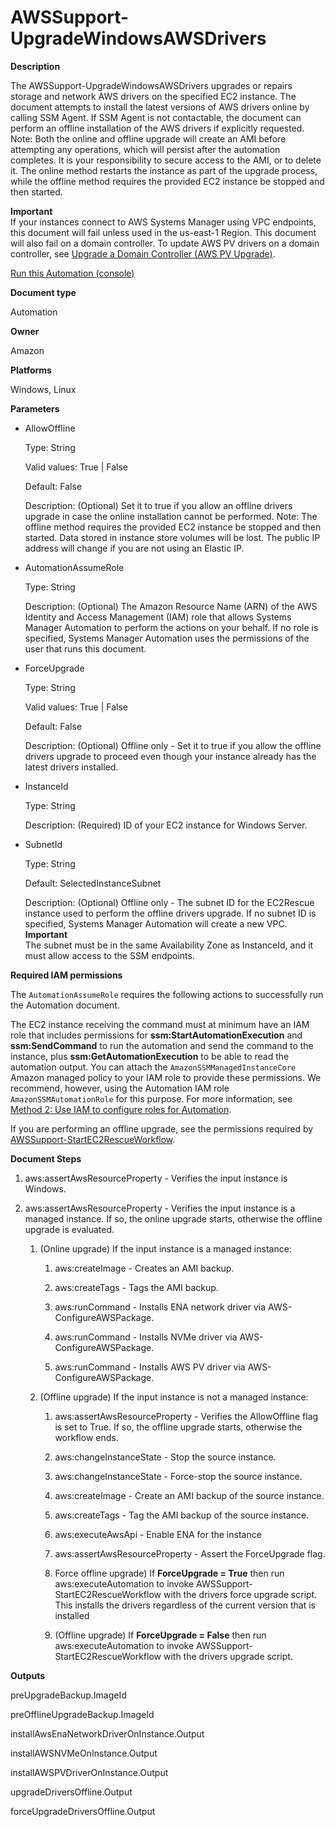 # AWSSupport\-UpgradeWindowsAWSDrivers<a name="automation-awssupport-upgradewindowsawsdrivers"></a>

 **Description** 

The AWSSupport\-UpgradeWindowsAWSDrivers upgrades or repairs storage and network AWS drivers on the specified EC2 instance\. The document attempts to install the latest versions of AWS drivers online by calling SSM Agent\. If SSM Agent is not contactable, the document can perform an offline installation of the AWS drivers if explicitly requested\. Note: Both the online and offline upgrade will create an AMI before attempting any operations, which will persist after the automation completes\. It is your responsibility to secure access to the AMI, or to delete it\. The online method restarts the instance as part of the upgrade process, while the offline method requires the provided EC2 instance be stopped and then started\.

**Important**  
If your instances connect to AWS Systems Manager using VPC endpoints, this document will fail unless used in the us\-east\-1 Region\. This document will also fail on a domain controller\. To update AWS PV drivers on a domain controller, see [Upgrade a Domain Controller \(AWS PV Upgrade\)](https://docs.aws.amazon.com/AWSEC2/latest/WindowsGuide/Upgrading_PV_drivers.html#aws-pv-upgrade-dc)\.

[Run this Automation \(console\)](https://console.aws.amazon.com/systems-manager/automation/execute/AWSSupport-UpgradeWindowsAWSDrivers)

**Document type**

Automation

**Owner**

Amazon

**Platforms**

Windows, Linux

**Parameters**
+ AllowOffline

  Type: String

  Valid values: True \| False

  Default: False

  Description: \(Optional\) Set it to true if you allow an offline drivers upgrade in case the online installation cannot be performed\. Note: The offline method requires the provided EC2 instance be stopped and then started\. Data stored in instance store volumes will be lost\. The public IP address will change if you are not using an Elastic IP\.
+ AutomationAssumeRole

  Type: String

  Description: \(Optional\) The Amazon Resource Name \(ARN\) of the AWS Identity and Access Management \(IAM\) role that allows Systems Manager Automation to perform the actions on your behalf\. If no role is specified, Systems Manager Automation uses the permissions of the user that runs this document\.
+ ForceUpgrade

  Type: String

  Valid values: True \| False

  Default: False

  Description: \(Optional\) Offline only \- Set it to true if you allow the offline drivers upgrade to proceed even though your instance already has the latest drivers installed\.
+ InstanceId

  Type: String

  Description: \(Required\) ID of your EC2 instance for Windows Server\.
+ SubnetId

  Type: String

  Default: SelectedInstanceSubnet

  Description: \(Optional\) Offline only \- The subnet ID for the EC2Rescue instance used to perform the offline drivers upgrade\. If no subnet ID is specified, Systems Manager Automation will create a new VPC\.
**Important**  
The subnet must be in the same Availability Zone as InstanceId, and it must allow access to the SSM endpoints\.

**Required IAM permissions**

The `AutomationAssumeRole` requires the following actions to successfully run the Automation document\.

The EC2 instance receiving the command must at minimum have an IAM role that includes permissions for **ssm:StartAutomationExecution** and **ssm:SendCommand** to run the automation and send the command to the instance, plus **ssm:GetAutomationExecution** to be able to read the automation output\. You can attach the `AmazonSSMManagedInstanceCore` Amazon managed policy to your IAM role to provide these permissions\. We recommend, however, using the Automation IAM role `AmazonSSMAutomationRole` for this purpose\. For more information, see [Method 2: Use IAM to configure roles for Automation](automation-permissions.md)\.

If you are performing an offline upgrade, see the permissions required by [AWSSupport\-StartEC2RescueWorkflow](automation-awssupport-startec2rescueworkflow.md)\.

 **Document Steps** 

1. aws:assertAwsResourceProperty \- Verifies the input instance is Windows\.

1. aws:assertAwsResourceProperty \- Verifies the input instance is a managed instance\. If so, the online upgrade starts, otherwise the offline upgrade is evaluated\.

   1. \(Online upgrade\) If the input instance is a managed instance:

      1. aws:createImage \- Creates an AMI backup\.

      1. aws:createTags \- Tags the AMI backup\.

      1. aws:runCommand \- Installs ENA network driver via AWS\-ConfigureAWSPackage\.

      1. aws:runCommand \- Installs NVMe driver via AWS\-ConfigureAWSPackage\.

      1. aws:runCommand \- Installs AWS PV driver via AWS\-ConfigureAWSPackage\.

   1. \(Offline upgrade\) If the input instance is not a managed instance:

      1. aws:assertAwsResourceProperty \- Verifies the AllowOffline flag is set to True\. If so, the offline upgrade starts, otherwise the workflow ends\.

      1. aws:changeInstanceState \- Stop the source instance\.

      1. aws:changeInstanceState \- Force\-stop the source instance\.

      1. aws:createImage \- Create an AMI backup of the source instance\.

      1. aws:createTags \- Tag the AMI backup of the source instance\.

      1. aws:executeAwsApi \- Enable ENA for the instance

      1. aws:assertAwsResourceProperty \- Assert the ForceUpgrade flag\.

      1. Force offline upgrade\) If **ForceUpgrade = True** then run aws:executeAutomation to invoke AWSSupport\-StartEC2RescueWorkflow with the drivers force upgrade script\. This installs the drivers regardless of the current version that is installed

      1. \(Offline upgrade\) If **ForceUpgrade = False** then run aws:executeAutomation to invoke AWSSupport\-StartEC2RescueWorkflow with the drivers upgrade script\.

 **Outputs** 

preUpgradeBackup\.ImageId

preOfflineUpgradeBackup\.ImageId

installAwsEnaNetworkDriverOnInstance\.Output

installAWSNVMeOnInstance\.Output

installAWSPVDriverOnInstance\.Output

upgradeDriversOffline\.Output

forceUpgradeDriversOffline\.Output
